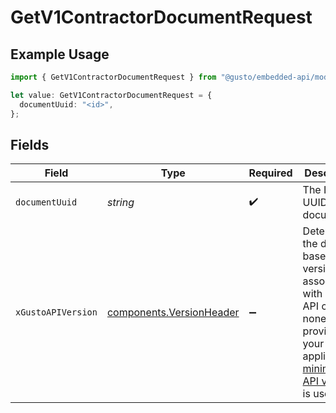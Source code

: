 # GetV1ContractorDocumentRequest

## Example Usage

```typescript
import { GetV1ContractorDocumentRequest } from "@gusto/embedded-api/models/operations/getv1contractordocument.js";

let value: GetV1ContractorDocumentRequest = {
  documentUuid: "<id>",
};
```

## Fields

| Field                                                                                                                                                                                                                        | Type                                                                                                                                                                                                                         | Required                                                                                                                                                                                                                     | Description                                                                                                                                                                                                                  |
| ---------------------------------------------------------------------------------------------------------------------------------------------------------------------------------------------------------------------------- | ---------------------------------------------------------------------------------------------------------------------------------------------------------------------------------------------------------------------------- | ---------------------------------------------------------------------------------------------------------------------------------------------------------------------------------------------------------------------------- | ---------------------------------------------------------------------------------------------------------------------------------------------------------------------------------------------------------------------------- |
| `documentUuid`                                                                                                                                                                                                               | *string*                                                                                                                                                                                                                     | :heavy_check_mark:                                                                                                                                                                                                           | The ID or UUID of the document                                                                                                                                                                                               |
| `xGustoAPIVersion`                                                                                                                                                                                                           | [components.VersionHeader](../../models/components/versionheader.md)                                                                                                                                                         | :heavy_minus_sign:                                                                                                                                                                                                           | Determines the date-based API version associated with your API call. If none is provided, your application's [minimum API version](https://docs.gusto.com/embedded-payroll/docs/api-versioning#minimum-api-version) is used. |
